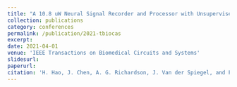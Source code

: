 ```yaml
---
title: "A 10.8 uW Neural Signal Recorder and Processor with Unsupervised Analog Classifier for Spike Sorting"
collection: publications
category: conferences
permalink: /publication/2021-tbiocas
excerpt: 
date: 2021-04-01
venue: 'IEEE Transactions on Biomedical Circuits and Systems'
slidesurl: 
paperurl: 
citation: 'H. Hao, J. Chen, A. G. Richardson, J. Van der Spiegel, and F. Aflatouni, "A 10.8 μw neural signal recorder and processor with unsupervised analog classifier for spike sorting," IEEE Transactions on Biomedical Circuits and Systems, vol. 15, no. 2, pp. 351–364, 2021.'
---
```

